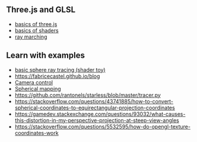 Three.js and GLSL
-----------------------

- [basics of three.js](http://www.dominictran.com/pdf/ThreeJS.Essentials.PACKT.pdf)  
- [basics of shaders](https://aerotwist.com/tutorials/an-introduction-to-shaders-part-2/)  
- [ray marching](http://barradeau.com/blog/?p=575)  

Learn with examples
-----------------
- [basic sphere ray tracing (shader toy)](https://www.shadertoy.com/view/Xdj3zz)  
- https://fabricecastel.github.io/blog
- [Camera control](https://learnopengl.com/Getting-started/Camera)
- [Spherical mapping](http://paulbourke.net/geometry/transformationprojection/)
- https://github.com/rantonels/starless/blob/master/tracer.py  
- https://stackoverflow.com/questions/43741885/how-to-convert-spherical-coordinates-to-equirectangular-projection-coordinates
- https://gamedev.stackexchange.com/questions/93032/what-causes-this-distortion-in-my-perspective-projection-at-steep-view-angles  
- https://stackoverflow.com/questions/5532595/how-do-opengl-texture-coordinates-work


